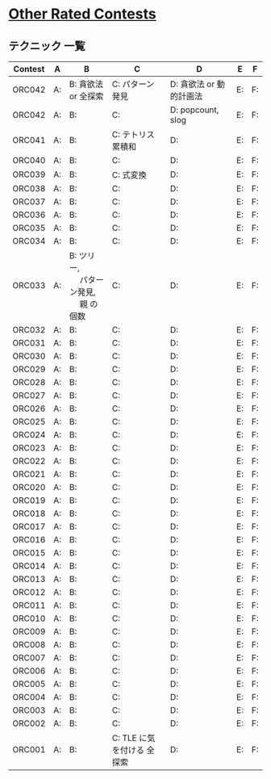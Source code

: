 # [Other Rated Contests](https://kenkoooo.com/atcoder/#/table/)

## テクニック 一覧

| Contest | A  | B                                             | C                          | D                       | E  | F  |
|---------|----|-----------------------------------------------|----------------------------|-------------------------|----|----|
| ORC042  | A: | B: 貪欲法 or 全探索                           | C: パターン発見            | D: 貪欲法 or 動的計画法 | E: | F: |
| ORC042  | A: | B:                                            | C:                         | D: popcount, slog       | E: | F: |
| ORC041  | A: | B:                                            | C: テトリス 累積和         | D:                      | E: | F: |
| ORC040  | A: | B:                                            | C:                         | D:                      | E: | F: |
| ORC039  | A: | B:                                            | C: 式変換                  | D:                      | E: | F: |
| ORC038  | A: | B:                                            | C:                         | D:                      | E: | F: |
| ORC037  | A: | B:                                            | C:                         | D:                      | E: | F: |
| ORC036  | A: | B:                                            | C:                         | D:                      | E: | F: |
| ORC035  | A: | B:                                            | C:                         | D:                      | E: | F: |
| ORC034  | A: | B:                                            | C:                         | D:                      | E: | F: |
| ORC033  | A: | B: ツリー,<br>　 パターン発見,<br>　 親 の 個数 | C:                         | D:                      | E: | F: |
| ORC032  | A: | B:                                            | C:                         | D:                      | E: | F: |
| ORC031  | A: | B:                                            | C:                         | D:                      | E: | F: |
| ORC030  | A: | B:                                            | C:                         | D:                      | E: | F: |
| ORC029  | A: | B:                                            | C:                         | D:                      | E: | F: |
| ORC028  | A: | B:                                            | C:                         | D:                      | E: | F: |
| ORC027  | A: | B:                                            | C:                         | D:                      | E: | F: |
| ORC026  | A: | B:                                            | C:                         | D:                      | E: | F: |
| ORC025  | A: | B:                                            | C:                         | D:                      | E: | F: |
| ORC024  | A: | B:                                            | C:                         | D:                      | E: | F: |
| ORC023  | A: | B:                                            | C:                         | D:                      | E: | F: |
| ORC022  | A: | B:                                            | C:                         | D:                      | E: | F: |
| ORC021  | A: | B:                                            | C:                         | D:                      | E: | F: |
| ORC020  | A: | B:                                            | C:                         | D:                      | E: | F: |
| ORC019  | A: | B:                                            | C:                         | D:                      | E: | F: |
| ORC018  | A: | B:                                            | C:                         | D:                      | E: | F: |
| ORC017  | A: | B:                                            | C:                         | D:                      | E: | F: |
| ORC016  | A: | B:                                            | C:                         | D:                      | E: | F: |
| ORC015  | A: | B:                                            | C:                         | D:                      | E: | F: |
| ORC014  | A: | B:                                            | C:                         | D:                      | E: | F: |
| ORC013  | A: | B:                                            | C:                         | D:                      | E: | F: |
| ORC012  | A: | B:                                            | C:                         | D:                      | E: | F: |
| ORC011  | A: | B:                                            | C:                         | D:                      | E: | F: |
| ORC010  | A: | B:                                            | C:                         | D:                      | E: | F: |
| ORC009  | A: | B:                                            | C:                         | D:                      | E: | F: |
| ORC008  | A: | B:                                            | C:                         | D:                      | E: | F: |
| ORC007  | A: | B:                                            | C:                         | D:                      | E: | F: |
| ORC006  | A: | B:                                            | C:                         | D:                      | E: | F: |
| ORC005  | A: | B:                                            | C:                         | D:                      | E: | F: |
| ORC004  | A: | B:                                            | C:                         | D:                      | E: | F: |
| ORC003  | A: | B:                                            | C:                         | D:                      | E: | F: |
| ORC002  | A: | B:                                            | C:                         | D:                      | E: | F: |
| ORC001  | A: | B:                                            | C: TLE に気を付ける 全探索 | D:                      | E: | F: |
